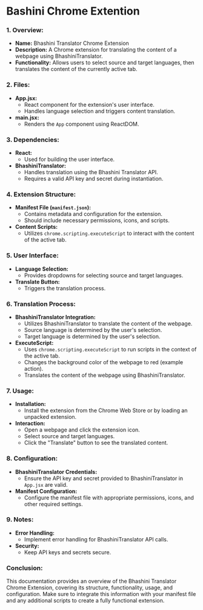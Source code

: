 # Bashini Chrome Extention


### 1. **Overview:**

- **Name:** Bhashini Translator Chrome Extension
- **Description:** A Chrome extension for translating the content of a webpage using BhashiniTranslator.
- **Functionality:** Allows users to select source and target languages, then translates the content of the currently active tab.

### 2. **Files:**

- **App.jsx:**
    - React component for the extension's user interface.
    - Handles language selection and triggers content translation.
- **main.jsx:**
    - Renders the `App` component using ReactDOM.

### 3. **Dependencies:**

- **React:**
    - Used for building the user interface.
- **BhashiniTranslator:**
    - Handles translation using the Bhashini Translator API.
    - Requires a valid API key and secret during instantiation.

### 4. **Extension Structure:**

- **Manifest File (`manifest.json`):**
    - Contains metadata and configuration for the extension.
    - Should include necessary permissions, icons, and scripts.
- **Content Scripts:**
    - Utilizes `chrome.scripting.executeScript` to interact with the content of the active tab.

### 5. **User Interface:**

- **Language Selection:**
    - Provides dropdowns for selecting source and target languages.
- **Translate Button:**
    - Triggers the translation process.

### 6. **Translation Process:**

- **BhashiniTranslator Integration:**
    - Utilizes BhashiniTranslator to translate the content of the webpage.
    - Source language is determined by the user's selection.
    - Target language is determined by the user's selection.
- **ExecuteScript:**
    - Uses `chrome.scripting.executeScript` to run scripts in the context of the active tab.
    - Changes the background color of the webpage to red (example action).
    - Translates the content of the webpage using BhashiniTranslator.

### 7. **Usage:**

- **Installation:**
    - Install the extension from the Chrome Web Store or by loading an unpacked extension.
- **Interaction:**
    - Open a webpage and click the extension icon.
    - Select source and target languages.
    - Click the "Translate" button to see the translated content.

### 8. **Configuration:**

- **BhashiniTranslator Credentials:**
    - Ensure the API key and secret provided to BhashiniTranslator in `App.jsx` are valid.
- **Manifest Configuration:**
    - Configure the manifest file with appropriate permissions, icons, and other required settings.

### 9. **Notes:**

- **Error Handling:**
    - Implement error handling for BhashiniTranslator API calls.
- **Security:**
    - Keep API keys and secrets secure.

### Conclusion:

This documentation provides an overview of the Bhashini Translator Chrome Extension, covering its structure, functionality, usage, and configuration. Make sure to integrate this information with your manifest file and any additional scripts to create a fully functional extension.